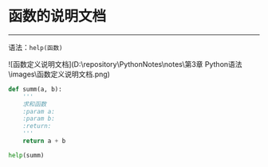 # 函数的说明文档

---

语法：`help(函数)`

![函数定义说明文档](D:\repository\PythonNotes\notes\第3章 Python语法\images\函数定义说明文档.png)

```python
def summ(a, b):
    '''
    求和函数
    :param a: 
    :param b:
    :return:
    '''
    return a + b

help(summ)
```

